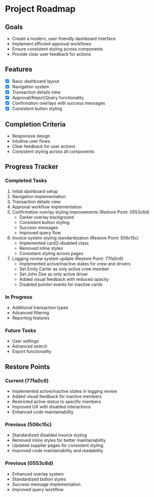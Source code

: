 # Project Roadmap

## Goals
- Create a modern, user-friendly dashboard interface
- Implement efficient approval workflows
- Ensure consistent styling across components
- Provide clear user feedback for actions

## Features
- [x] Basic dashboard layout
- [x] Navigation system
- [x] Transaction details view
- [x] Approval/Reject/Query functionality
- [x] Confirmation overlays with success messages
- [x] Consistent button styling

## Completion Criteria
- Responsive design
- Intuitive user flows
- Clear feedback for user actions
- Consistent styling across all components

## Progress Tracker

### Completed Tasks
1. Initial dashboard setup
2. Navigation implementation
3. Transaction details view
4. Approval workflow implementation
5. Confirmation overlay styling improvements (Restore Point: 0553c6d)
   - Darker overlay background
   - Consistent button styling
   - Success messages
   - Improved query flow
6. Invoice system styling standardization (Restore Point: 506c15c)
   - Implemented card2-disabled class
   - Removed inline styles
   - Consistent styling across pages
7. Logging review system update (Restore Point: 77fa0c6)
   - Implemented active/inactive states for crew and drivers
   - Set Emily Carter as only active crew member
   - Set John Doe as only active driver
   - Added visual feedback with reduced opacity
   - Disabled pointer events for inactive cards

### In Progress
- Additional transaction types
- Advanced filtering
- Reporting features

### Future Tasks
- User settings
- Advanced search
- Export functionality

## Restore Points

### Current (77fa0c6)
- Implemented active/inactive states in logging review
- Added visual feedback for inactive members
- Restricted active status to specific members
- Improved UX with disabled interactions
- Enhanced code maintainability

### Previous (506c15c)
- Standardized disabled invoice styling
- Removed inline styles for better maintainability
- Updated supplier pages for consistent styling
- Improved code maintainability and readability

### Previous (0553c6d)
- Enhanced overlay system
- Standardized button styles
- Success message implementation
- Improved query workflow
